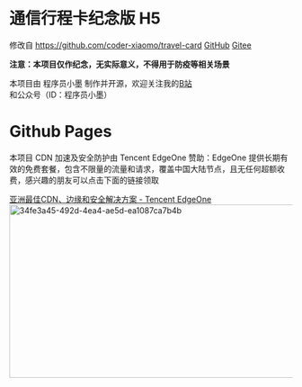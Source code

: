 # 通信行程卡纪念版 H5


修改自 https://github.com/coder-xiaomo/travel-card
[GitHub](https://github.com/coder-xiaomo/travel-card) [Gitee](https://gitee.com/coder-xiaomo/travel-card)

**注意：本项目仅作纪念，无实际意义，不得用于防疫等相关场景**



本项目由 程序员小墨 制作并开源，欢迎关注我的[B站](https://space.bilibili.com/457109942)和公众号（ID：程序员小墨）


# Github Pages
本项目 CDN 加速及安全防护由 Tencent EdgeOne 赞助：EdgeOne 提供长期有效的免费套餐，包含不限量的流量和请求，覆盖中国大陆节点，且无任何超额收费，感兴趣的朋友可以点击下面的链接领取

[亚洲最佳CDN、边缘和安全解决方案 - Tencent EdgeOne](https://edgeone.ai/zh?from=github)
<img width="2163" height="308" alt="34fe3a45-492d-4ea4-ae5d-ea1087ca7b4b" src="https://github.com/user-attachments/assets/bc3057e5-41e1-46dd-b62c-86d983bfae7f" />
